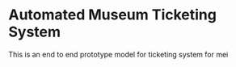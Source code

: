 # Automated Museum Ticketing System
 This is an end to end prototype model for ticketing system for mei
